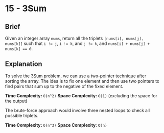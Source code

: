 # 15 - 3Sum

## Brief
Given an integer array `nums`, return all the triplets `[nums[i], nums[j], nums[k]]` such that `i != j`, `i != k`, and `j != k`, and `nums[i] + nums[j] + nums[k] == 0`.

## Explanation
To solve the 3Sum problem, we can use a two-pointer technique after sorting the array. The idea is to fix one element and then use two pointers to find pairs that sum up to the negative of the fixed element.

**Time Complexity:** `O(n^2)`
**Space Complexity:** `O(1)` (excluding the space for the output)

The brute-force approach would involve three nested loops to check all possible triplets.

**Time Complexity:** `O(n^3)`
**Space Complexity:** `O(n)`